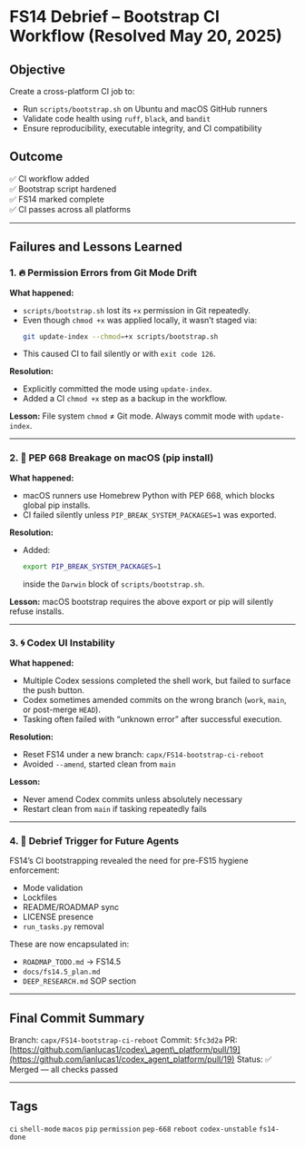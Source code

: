 # FS14 Debrief – Bootstrap CI Workflow (Resolved May 20, 2025)

## Objective

Create a cross-platform CI job to:
- Run `scripts/bootstrap.sh` on Ubuntu and macOS GitHub runners
- Validate code health using `ruff`, `black`, and `bandit`
- Ensure reproducibility, executable integrity, and CI compatibility

## Outcome

✅ CI workflow added  
✅ Bootstrap script hardened  
✅ FS14 marked complete  
✅ CI passes across all platforms

---

## Failures and Lessons Learned

### 1. 🔥 Permission Errors from Git Mode Drift

**What happened:**
- `scripts/bootstrap.sh` lost its `+x` permission in Git repeatedly.
- Even though `chmod +x` was applied locally, it wasn’t staged via:
  ```bash
  git update-index --chmod=+x scripts/bootstrap.sh
  ```

* This caused CI to fail silently or with `exit code 126`.

**Resolution:**

* Explicitly committed the mode using `update-index`.
* Added a CI `chmod +x` step as a backup in the workflow.

**Lesson:**
File system `chmod` ≠ Git mode. Always commit mode with `update-index`.

---

### 2. 🧩 PEP 668 Breakage on macOS (pip install)

**What happened:**

* macOS runners use Homebrew Python with PEP 668, which blocks global pip installs.
* CI failed silently unless `PIP_BREAK_SYSTEM_PACKAGES=1` was exported.

**Resolution:**

* Added:

  ```bash
  export PIP_BREAK_SYSTEM_PACKAGES=1
  ```

  inside the `Darwin` block of `scripts/bootstrap.sh`.

**Lesson:**
macOS bootstrap requires the above export or pip will silently refuse installs.

---

### 3. 🌀 Codex UI Instability

**What happened:**

* Multiple Codex sessions completed the shell work, but failed to surface the push button.
* Codex sometimes amended commits on the wrong branch (`work`, `main`, or post-merge `HEAD`).
* Tasking often failed with “unknown error” after successful execution.

**Resolution:**

* Reset FS14 under a new branch: `capx/FS14-bootstrap-ci-reboot`
* Avoided `--amend`, started clean from `main`

**Lesson:**

* Never amend Codex commits unless absolutely necessary
* Restart clean from `main` if tasking repeatedly fails

---

### 4. 🧠 Debrief Trigger for Future Agents

FS14’s CI bootstrapping revealed the need for pre-FS15 hygiene enforcement:

* Mode validation
* Lockfiles
* README/ROADMAP sync
* LICENSE presence
* `run_tasks.py` removal

These are now encapsulated in:

* `ROADMAP_TODO.md` → FS14.5
* `docs/fs14.5_plan.md`
* `DEEP_RESEARCH.md` SOP section

---

## Final Commit Summary

Branch: `capx/FS14-bootstrap-ci-reboot`
Commit: `5fc3d2a`
PR: [https://github.com/ianlucas1/codex\_agent\_platform/pull/19](https://github.com/ianlucas1/codex_agent_platform/pull/19)
Status: ✅ Merged — all checks passed

---

## Tags

`ci` `shell-mode` `macos` `pip` `permission` `pep-668` `reboot` `codex-unstable` `fs14-done`

```
